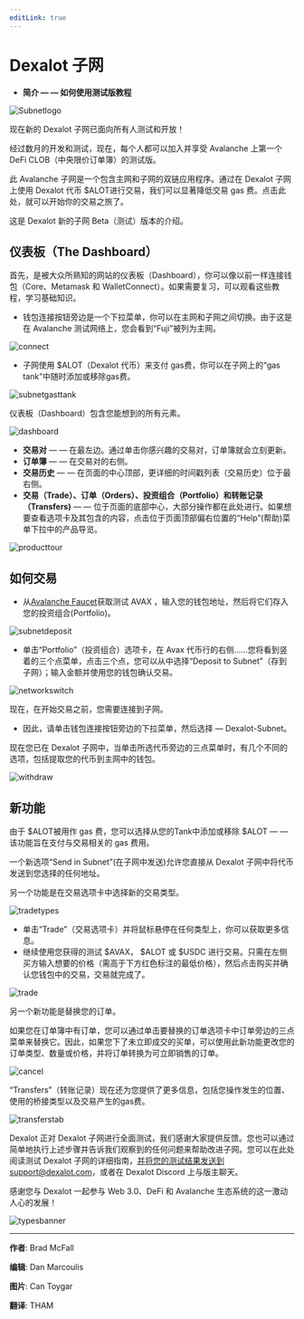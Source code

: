 ```yaml
---
editLink: true
---
```


# Dexalot 子网

* **简介 — — 如何使用测试版教程**

![Subnetlogo](/images/howtouse/Subnetlogo.png)

现在新的 Dexalot 子网已面向所有人测试和开放！

经过数月的开发和测试，现在，每个人都可以加入并享受 Avalanche 上第一个 DeFi CLOB（中央限价订单簿）的测试版。

此 Avalanche 子网是一个包含主网和子网的双链应用程序。通过在 Dexalot 子网上使用 Dexalot 代币 $ALOT进行交易，我们可以显著降低交易 gas 费。点击此处，就可以开始你的交易之旅了。

这是 Dexalot 新的子网 Beta（测试）版本的介绍。

<YouTube id="vRvaswPuMNg" />

## 仪表板（The Dashboard）

首先，是被大众所熟知的网站的仪表板（Dashboard），你可以像以前一样连接钱包（Core、Metamask 和 WalletConnect）。如果需要复习，可以观看这​​些教程，学习基础知识。

* 钱包连接按钮旁边是一个下拉菜单，你可以在主网和子网之间切换。由于这是在 Avalanche 测试网络上，您会看到“Fuji”被列为主网。

![connect](/images/howtouse/connect.png)

* 子网使用 $ALOT（Dexalot 代币）来支付 gas费，你可以在子网上的“gas tank”中随时添加或移除gas费。

![subnetgasttank](/images/howtouse/subnetgastank.png)

仪表板（Dashboard）包含您能想到的所有元素。

![dashboard](/images/howtouse/dashboard.png)

* **交易对** — — 在最左边。通过单击你感兴趣的交易对，订单簿就会立刻更新。
* **订单簿** — — 在交易对的右侧。
* **交易历史** — — 在页面的中心顶部，更详细的时间戳列表（交易历史）位于最右侧。
* **交易（Trade）、订单（Orders）、投资组合（Portfolio）和转账记录（Transfers)**  — — 位于页面的底部中心，大部分操作都在此处进行。如果想要查看选项卡及其包含的内容，点击位于页面顶部偏右位置的“Help”(帮助)菜单下拉中的产品导览。

![producttour](/images/howtouse/producttour.png)

## 如何交易

* 从[Avalanche Faucet](https://faucet.avax.network/)获取测试 AVAX ，输入您的钱包地址，然后将它们存入您的投资组合(Portfolio)。

![subnetdeposit](/images/howtouse/subnetdeposit.png)

* 单击“Portfolio”（投资组合）选项卡，在 Avax 代币行的右侧……您将看到竖着的三个点菜单，点击三个点，您可以从中选择“Deposit to Subnet”（存到子网）；输入金额并使用您的钱包确认交易。

![networkswitch](/images/howtouse/networkswitch.png)

现在，在开始交易之前，您需要连接到子网。

* 因此，请单击钱包连接按钮旁边的下拉菜单，然后选择 — Dexalot-Subnet。

现在您已在 Dexalot 子网中，当单击所选代币旁边的三点菜单时，有几个不同的选项，包括提取您的代币到主网中的钱包。


![withdraw](/images/howtouse/withdraw.png)

## 新功能

由于 $ALOT被用作 gas 费，您可以选择从您的Tank中添加或移除 $ALOT — — 该功能旨在支付与交易相关的 gas 费用。

一个新选项“Send in Subnet”(在子网中发送)允许您直接从 Dexalot 子网中将代币发送到您选择的任何地址。

另一个功能是在交易选项卡中选择新的交易类型。

![tradetypes](/images/howtouse/tradetypes.png)

* 单击“Trade”（交易选项卡）并将鼠标悬停在任何类型上，你可以获取更多信息。
* 继续使用您获得的测试 $AVAX， $ALOT 或 $USDC 进行交易。只需在左侧买方输入想要的价格（需高于下方红色标注的最低价格），然后点击购买并确认您钱包中的交易，交易就完成了。

![trade](/images/howtouse/trade.png)

另一个新功能是替换您的订单。

如果您在订单簿中有订单，您可以通过单击要替换的订单选项卡中订单旁边的三点菜单来替换它。因此，如果您下了未立即成交的买单，可以使用此新功能更改您的订单类型、数量或价格，并将订单转换为可立即销售的订单。

![cancel](/images/howtouse/cancel.png)

“Transfers”（转账记录）现在还为您提供了更多信息，包括您操作发生的位置、使用的桥接类型以及交易产生的gas费。

![transferstab](/images/howtouse/transferstab.png)

Dexalot 正对 Dexalot 子网进行全面测试，我们感谢大家提供反馈。您也可以通过简单地执行上述步骤并告诉我们观察到的任何问题来帮助改进子网。您可以在此处阅读测试 Dexalot 子网的详细指南，并将您的测试结果发送到support@dexalot.com，或者在 Dexalot Discord 上与版主聊天。

感谢您与 Dexalot 一起参与 Web 3.0、DeFi 和 Avalanche 生态系统的这一激动人心的发展！

![typesbanner](/images/howtouse/typesbanner.png)

---


**作者**: Brad McFall

**编辑**: Dan Marcoulis

**图片**: Can Toygar

**翻译**: THAM
